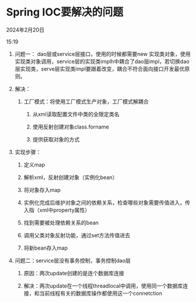 # Spring IOC要解决的问题

2024年2月20日

15:19

1. 问题一： dao层或service层接口，使用的时候都需要new 实现类对象，使用实现类对象调用，service层的实现类implh中耦合了dao层impl，若切换dao层实现类，serve层实现类impl要跟着改变，耦合不符合面向接口开发最优原则。

2. 解决：

    1. 工厂模式：将使用工厂模式生产对象，工厂模式解耦合

        1. 从xml读取配置文件中类的全限定类名

        2. 使用反射创建对象class.forname

        3. 提供获取对象的方式

3. 实现步骤：

    1. 定义map

    2. 解析xml，反射创建对象（实例化bean）

    3. 将对象存入map

    4. 实例化完成后维护对象之间的依赖关系，检查哪些对象需要传值进入，传入指（xml中property属性）

    5. 找到需要被处理依赖关系的bean

    6. 调用父类对象反射功能，通过set方法传值进去

    7. 将新bean存入map

4. 问题二：service层没有事务控制，事务控制dao层

    1. 原因：两次update创建的是连个数据库连接

    2. 解决：两次update在一个线程threadlocal中调用，使用同一个数据库连接，和当前线程有关的数据库操作都使用这一个connetction
